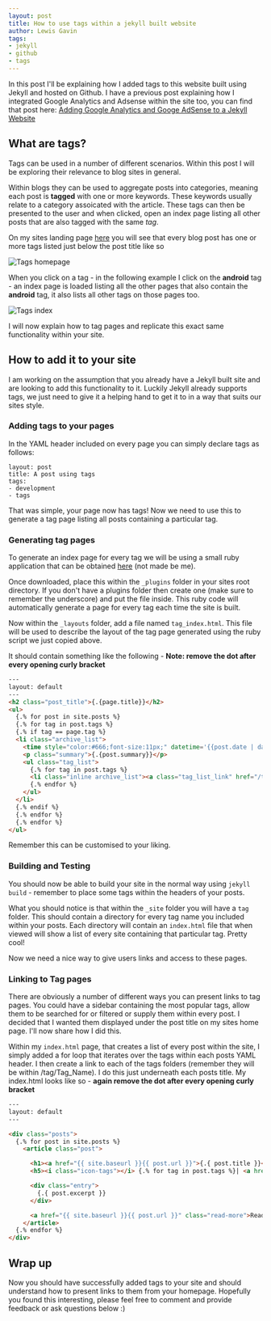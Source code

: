 ```yaml
---
layout: post
title: How to use tags within a jekyll built website
author: Lewis Gavin
tags:
- jekyll
- github
- tags
---
```


In this post I'll be explaining how I added tags to this website built using Jekyll and hosted on Github. I have a previous post explaining how I integrated Google Analytics and Adsense within the site too, you can find that post here: [Adding Google Analytics and Googe AdSense to a Jekyll Website](../Google-Analytics-Adsense)


## What are tags?

Tags can be used in a number of different scenarios. Within this post I will be exploring their relevance to blog sites in general. 

Within blogs they can be used to aggregate posts into categories, meaning each post is **tagged** with one or more keywords. These keywords usually relate to a category assoicated with the article. These tags can then be presented to the user and when clicked, open an index page listing all other posts that are also tagged with the same *tag*.

On my sites landing page [here](../) you will see that every blog post has one or more tags listed just below the post title like so

![Tags homepage](../images/Jekyll/tags_home.jp2) 

When you click on a tag - in the following example I click on the **android** tag - an index page is loaded listing all the other pages that also contain the **android** tag, it also lists all other tags on those pages too.

![Tags index](../images/Jekyll/tags_index.jp2)

I will now explain how to tag pages and replicate this exact same functionality within your site.

## How to add it to your site

I am working on the assumption that you already have a Jekyll built site and are looking to add this functionality to it. Luckily Jekyll already supports tags, we just need to give it a helping hand to get it to in a way that suits our sites style.

### Adding tags to your pages

In the YAML header included on every page you can simply declare tags as follows:

~~~
layout: post
title: A post using tags
tags:
- development
- tags
~~~

That was simple, your page now has tags! Now we need to use this to generate a tag page listing all posts containing a particular tag.

### Generating tag pages

To generate an index page for every tag we will be using a small ruby application that can be obtained [here](https://github.com/danieldevries/jekyll-tag-generator/blob/master/tag_generator.rb) (not made be me).

Once downloaded, place this within the `_plugins` folder in your sites root directory. If you don't have a plugins folder then create one (make sure to remember the underscore) and put the file inside. This ruby code will automatically generate a page for every tag each time the site is built.

Now within the `_layouts` folder, add a file named `tag_index.html`. This file will be used to describe the layout of the tag page generated using the ruby script we just copied above.

It should contain something like the following - **Note: remove the dot after every opening curly bracket**

~~~html
---
layout: default
---
<h2 class="post_title">{.{page.title}}</h2>
<ul>
  {.% for post in site.posts %}
  {.% for tag in post.tags %}
  {.% if tag == page.tag %}
  <li class="archive_list">
    <time style="color:#666;font-size:11px;" datetime='{{post.date | date: "%Y-%m-%d"}}'>{.{post.date | date: "%m/%d/%y"}}</time> <a class="archive_list_article_link" href='{{post.url}}'>{.{post.title}}</a>
    <p class="summary">{.{post.summary}}</p>
    <ul class="tag_list">
      {.% for tag in post.tags %}
      <li class="inline archive_list"><a class="tag_list_link" href="/tag/{{ tag }}">{.{ tag }}</a></li>
      {.% endfor %}
    </ul>
  </li>
  {.% endif %}
  {.% endfor %}
  {.% endfor %}
</ul>
~~~

Remember this can be customised to your liking.

### Building and Testing

You should now be able to build your site in the normal way using `jekyll build` - remember to place some tags within the headers of your posts. 

What you should notice is that within the `_site` folder you will have a `tag` folder. This should contain a directory for every tag name you included within your posts. Each directory will contain an `index.html` file that when viewed will show a list of every site containing that particular tag. Pretty cool!

Now we need a nice way to give users links and access to these pages.

### Linking to Tag pages

There are obviously a number of different ways you can present links to tag pages. You could have a sidebar containing the most popular tags, allow them to be searched for or filtered or supply them within every post. I decided that I wanted them displayed under the post title on my sites home page. I'll now share how I did this.

Within my `index.html` page, that creates a list of every post within the site, I simply added a for loop that iterates over the tags within each posts YAML header. I then create a link to each of the tags folders (remember they will be within /tag/Tag_Name). I do this just underneath each posts title. My index.html looks like so - **again remove the dot after every opening curly bracket**

~~~html
---
layout: default
---

<div class="posts">
  {.% for post in site.posts %}
    <article class="post">

      <h1><a href="{{ site.baseurl }}{{ post.url }}">{.{ post.title }}</a></h1>
      <h5><i class="icon-tags"></i> {.% for tag in post.tags %}| <a href="/tag/{{ tag }}" title="View posts tagged with &quot;{{ tag }}&quot;"><u>{.{ tag }}</u></a> |  {.% if forloop.last != true %} {.% endif %} {.% endfor %}</h5>

      <div class="entry">
        {.{ post.excerpt }}
      </div>

      <a href="{{ site.baseurl }}{{ post.url }}" class="read-more">Read More</a>
    </article>
  {.% endfor %}
</div>
~~~

## Wrap up

Now you should have successfully added tags to your site and should understand how to present links to them from your homepage. Hopefully you found this interesting, please feel free to comment and provide feedback or ask questions below :)


